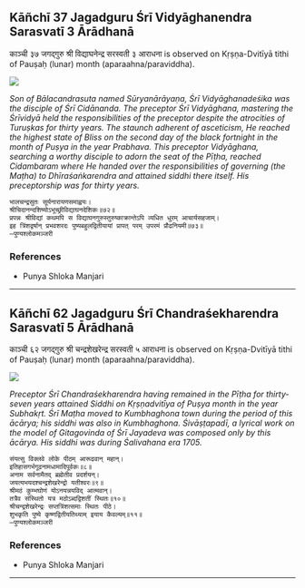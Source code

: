 ## Kāñchī 37 Jagadguru Śrī Vidyāghanendra Sarasvatī 3 Ārādhanā
काञ्ची ३७ जगद्गुरु श्री विद्याघनेन्द्र सरस्वती ३ आराधना is observed on Kṛṣṇa-Dvitīyā tithi of Pauṣaḥ (lunar) month (aparaahna/paraviddha).

![](https://github.com/sanskrit-coders/adyatithi/blob/master/images/kanchi-jagadgurus/jagadguru-37.jpg)

_Son of Bālacandrasuta named Sūryanārāyaṇa, Śrī Vidyāghanadeśika was the disciple of Śrī Cidānanda. The preceptor Śrī Vidyāghana, mastering the Śrīvidyā held the responsibilities of the preceptor despite the atrocities of Turuṣkas for thirty years. The staunch adherent of asceticism, He reached the highest state of Bliss on the second day of the black fortnight in the month of Puṣya in the year Prabhava. This preceptor Vidyāghana, searching a worthy disciple to adorn the seat of the Pīṭha, reached Cidambaram where He handed over the responsibilities of governing (the Maṭha) to Dhīraśaṅkarendra and attained siddhi there itself. His preceptorship was for thirty years._

```
भालचन्द्रसुतः सूर्यनारायणसमाह्वयः।
श्रीचिदानन्दशिष्योऽभूच्छ्रीविद्याघनदेशिकः॥७२॥
प्रपन्नः श्रीविद्यां कथमपि स विद्याघनगुरुस्तुरुष्काक्रान्तेऽपि व्यधित धुरम् आचार्यसहजाम्।
इह त्रिंशद्वर्षान् प्रभवशरदः पुष्यबहुलद्वितीयायां प्रापत् परम् उपरमं प्रौढनियमी॥७३॥
—पुण्यश्लोकमञ्जरी
```
### References
* Punya Shloka Manjari


---
## Kāñchī 62 Jagadguru Śrī Chandraśekharendra Sarasvatī 5 Ārādhanā
काञ्ची ६२ जगद्गुरु श्री चन्द्रशेखरेन्द्र सरस्वती ५ आराधना is observed on Kṛṣṇa-Dvitīyā tithi of Pauṣaḥ (lunar) month (aparaahna/paraviddha).

![](https://github.com/sanskrit-coders/adyatithi/blob/master/images/kanchi-jagadgurus/jagadguru-62.jpg)

_Preceptor Śrī Chandraśekharendra having remained in the Pīṭha for thirty-seven years attained Siddhi on Kṛṣṇadvitīya of Puṣya month in the year Subhakṛt. Śrī Maṭha moved to Kumbhaghona town during the period of this ācārya; his siddhi was also in Kumbhaghona. Śivāṣṭapadī, a lyrical work on the model of Gitagovinda of Śrī Jayadeva was composed only by this ācārya. His siddhi was during Śalivahana era 1705._

```
संयत्सु विक्लवे लोके पीठम् आरूढवान् महान्।
इतिहासगर्भगूढनामधामादिपूर्वकः॥८॥
अनाम सर्वनामैतद् ब्रह्मेतीव प्रदर्शयन्।
जयत्यभयदश्चन्द्रशेखरेन्द्रो यतीश्वरः॥९॥
श्रीमठं कुम्भघोणं योऽनयन्नयविद् आत्मवान्।
तत्रैव संस्थितो यत्र मठोऽब्दद्विशतीं स्थितः॥१०॥
श्रीचन्द्रशेखरेन्द्रः सप्तत्रिंशत्समाः स्थितः पीठे।
शुभकृति पुष्ये कृष्णद्वितीयतिथ्याम् इयाय कैवल्यम्॥११॥
—पुण्यश्लोकमञ्जरी
```
### References
* Punya Shloka Manjari


---
